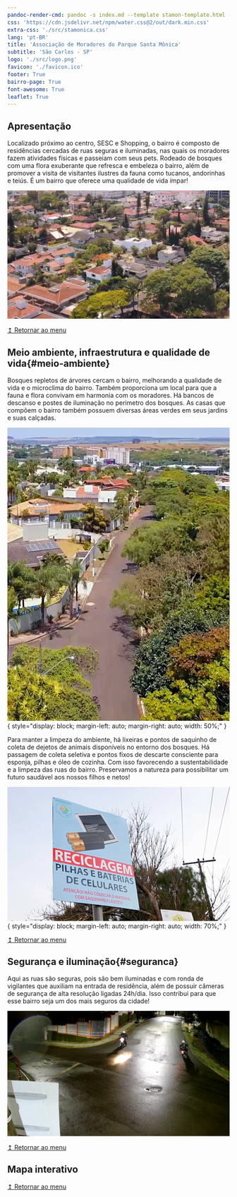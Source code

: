 ```yaml
---
pandoc-render-cmd: pandoc -s index.md --template stamon-template.html -o index.html
css: 'https://cdn.jsdelivr.net/npm/water.css@2/out/dark.min.css'
extra-css: './src/stamonica.css'
lang: 'pt-BR'
title: 'Associação de Moradores do Parque Santa Mônica'
subtitle: 'São Carlos - SP'
logo: './src/logo.png'
favicon: './favicon.ico'
footer: True
bairro-page: True
font-awesome: True
leaflet: True
---
```


## Apresentação
Localizado próximo ao centro, SESC e Shopping, o bairro é composto de residências cercadas de ruas seguras e iluminadas, nas quais os moradores fazem atividades físicas e passeiam com seus pets.
Rodeado de bosques com uma flora exuberante que refresca e embeleza o bairro, além de promover a visita de visitantes ilustres da fauna como tucanos, andorinhas e teiús.
É um bairro que oferece uma qualidade de vida ímpar!

![](media/img/aerea.jpg "Vista aerea bairro")

[↥ Retornar ao menu](#logo)

## Meio ambiente, infraestrutura e qualidade de vida{#meio-ambiente}
Bosques repletos de árvores cercam o bairro, melhorando a qualidade de vida e o microclima do bairro.
Também proporciona um local para que a fauna e flora convivam em harmonia com os moradores.
Há bancos de descanso e postes de iluminação no perimetro dos bosques.
As casas que compõem o bairro também possuem diversas áreas verdes em seus jardins e suas calçadas.


![](media/img/rua-bosque.jpg "Bosque do bairro"){ style="display: block; margin-left: auto; margin-right: auto; width: 50%;" }

<div class="center-icons"><i class="fa fa-tree icon" style="color: darkolivegreen;"></i><i class="fa fa-battery-quarter icon fa-rotate-270" style="color: darkorange; font-size: 200%;"></i></div>

Para manter a limpeza do ambiente, há lixeiras e pontos de saquinho de coleta de dejetos de animais disponíveis no entorno dos bosques.
Há passagem de coleta seletiva e pontos fíxos de descarte consciente para esponja, pilhas e óleo de cozinha.
Com isso favorecendo a sustentabilidade e a limpeza das ruas do bairro.
Preservamos a natureza para possibilitar um futuro saudável aos nossos filhos e netos!

![](media/img/reciclagem.jpg "Ponto de descarte consciente"){ style="display: block; margin-left: auto; margin-right: auto; width: 70%;" }

<!--<div class="center-icons"><i class="fas fa-trash-alt icon" style="color: cornflowerblue;"></i></div>-->

[↥ Retornar ao menu](#logo)

## Segurança e iluminação{#seguranca}
Aqui as ruas são seguras, pois são bem iluminadas e com ronda de vigilantes que auxiliam na entrada de residência, além de possuir câmeras de segurança de alta resolução ligadas 24h/dia.
Isso contribui para que esse bairro seja um dos mais seguros da cidade!

<div class="center-icons"><i class="fas fa-camera icon"></i><i class="fas fa-motorcycle icon" style="color: firebrick; font-size: 275%;"></i><i class="fas fa-lightbulb icon" style="color: gold;"></i></div>

![](media/img/seguranca.jpg "Ronda")

[↥ Retornar ao menu](#logo)

<!--## História, curiosidades, fotos e vídeos{#historia-e-midias}-->
<!--História do bairro; Números do bairro (área, população, qtde de casas); História do Cristo; Presença da nascente; Fotos antigas; Fotos da fauna e flora; Fotos da infraestrutura; Vídeos;-->

<!--[↥ Retornar ao menu](#logo)-->

## Mapa interativo

<div id="map"></div>
<script>
    var cities = L.layerGroup();
    var lixeiras = L.layerGroup();
    var bosques = L.layerGroup();

	var mLittleton = L.marker([39.61, -105.02]).bindPopup('This is Littleton, CO.').addTo(cities);
	var mDenver = L.marker([39.74, -104.99]).bindPopup('This is Denver, CO.').addTo(cities);
	var mAurora = L.marker([39.73, -104.8]).bindPopup('This is Aurora, CO.').addTo(cities);
	var mGolden = L.marker([39.77, -105.23]).bindPopup('This is Golden, CO.').addTo(cities);

    var mbAttr = 'Map data &copy; <a href="https://www.openstreetmap.org/copyright">OpenStreetMap</a> contributors, Imagery © <a href="https://www.mapbox.com/">Mapbox</a>';
	var mbUrl = 'https://api.mapbox.com/styles/v1/{id}/tiles/{z}/{x}/{y}?access_token=pk.eyJ1IjoibWFwYm94IiwiYSI6ImNpejY4NXVycTA2emYycXBndHRqcmZ3N3gifQ.rJcFIG214AriISLbB6B5aw';

	var grayscale = L.tileLayer(mbUrl, {id: 'mapbox/light-v9', tileSize: 512, zoomOffset: -1, attribution: mbAttr});
	var streets = L.tileLayer(mbUrl, {id: 'mapbox/streets-v11', tileSize: 512, zoomOffset: -1, attribution: mbAttr});

    var map = L.map('map', {
		center: [-22.013138, -47.905626],
		zoom: 15,
		layers: [streets, cities]
	});

    var baseLayers = {
		'Streets': streets,
		'Grayscale': grayscale
	};

	var overlays = {
		'Cities': cities,
		'Lixeiras': lixeiras,
		'Bosques': bosques,
	};

	var layerControl = L.control.layers(baseLayers, overlays,{collapsed:false}).addTo(map);

	var marker = L.marker([-22.017, -47.910]).addTo(map)
		.bindPopup('<b>Hello world!</b><br />I am a popup.').openPopup().addTo(cities);

	var circle = L.circle([-22.01, -47.905], {
		color: 'red',
		fillColor: '#f03',
		fillOpacity: 0.5,
		radius: 150
	}).addTo(map).bindPopup('I am a circle.').addTo(cities);

	var polygon = L.polygon([
		[-22.0136, -47.909],
		[-22.0138, -47.906],
		[-22.0132, -47.902]
	]).addTo(map).bindPopup('I am a polygon.').addTo(cities);


	var popup = L.popup()
		.setLatLng([-22.0128, -47.902])
		.setContent('I am a standalone popup.')
		.openOn(map).addTo(cities);

	function onMapClick(e) {
		popup
			.setLatLng(e.latlng)
			.setContent('You clicked the map at ' + e.latlng.toString())
			.openOn(map);
	}

	map.on('click', onMapClick);

</script>

<!--<iframe class="map" -->
<!--  frameborder="0" scrolling="no"-->
<!--  marginheight="0" marginwidth="0"-->
<!--  src="https://www.openstreetmap.org/export/embed.html?bbox=-47.915410995483406%2C-22.021442452415908%2C-47.900948524475105%2C-22.006164421081195&amp;layer=mapnik" >-->
<!--  </iframe>-->

[↥ Retornar ao menu](#logo)
